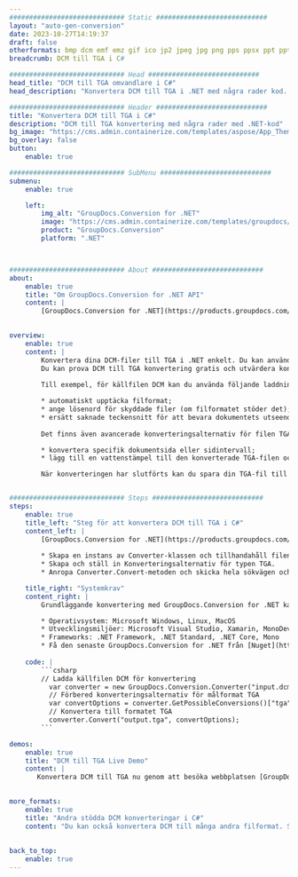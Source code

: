 ```yaml
---
############################# Static ############################
layout: "auto-gen-conversion"
date: 2023-10-27T14:19:37
draft: false
otherformats: bmp dcm emf emz gif ico jp2 jpeg jpg png pps ppsx ppt pptx psb psd svg svgz tga tif tiff webp wmf wmz
breadcrumb: DCM till TGA i C#

############################# Head ############################
head_title: "DCM till TGA omvandlare i C#"
head_description: "Konvertera DCM till TGA i .NET med några rader kod. Använd GroupDocs Document Conversion API för att konvertera över 160 filformat."

############################# Header ############################
title: "Konvertera DCM till TGA i C#"
description: "DCM till TGA konvertering med några rader med .NET-kod"
bg_image: "https://cms.admin.containerize.com/templates/aspose/App_Themes/V3/images/bg/header1.png"
bg_overlay: false
button:
    enable: true

############################# SubMenu ############################
submenu:
    enable: true

    left:
        img_alt: "GroupDocs.Conversion for .NET"
        image: "https://cms.admin.containerize.com/templates/groupdocs/images/product-logos/90x90-noborder/groupdocs-conversion-net.png"
        product: "GroupDocs.Conversion"
        platform: ".NET"



############################# About ############################
about:
    enable: true
    title: "Om GroupDocs.Conversion for .NET API"
    content: |
        [GroupDocs.Conversion for .NET](https://products.groupdocs.com/conversion/net/) kan användas för att konvertera Microsoft Word, Excel, PowerPoint, PDF, Visio och andra format. GroupDocs.Conversion är ett fristående API som är lämpligt för back-end och interna system där hög prestanda krävs. Det beror inte på någon programvara som Microsoft eller Open Office.
    

overview:
    enable: true
    content: |
        Konvertera dina DCM-filer till TGA i .NET enkelt. Du kan använda bara ett par C# kodrader i valfri plattform som du vill, som - Windows, Linux, macOS.
        Du kan prova DCM till TGA konvertering gratis och utvärdera konverteringsresultatens kvalitet. Tillsammans med enkla filkonverteringsscenarier kan du prova mer avancerade alternativ för att ladda källfilen DCM och för att spara resultatet TGA. 
        
        Till exempel, för källfilen DCM kan du använda följande laddningsalternativ:

        * automatiskt upptäcka filformat;
        * ange lösenord för skyddade filer (om filformatet stöder det);
        * ersätt saknade teckensnitt för att bevara dokumentets utseende.
        
        Det finns även avancerade konverteringsalternativ för filen TGA:

        * konvertera specifik dokumentsida eller sidintervall;
        * lägg till en vattenstämpel till den konverterade TGA-filen och många fler.

        När konverteringen har slutförts kan du spara din TGA-fil till den lokala filsökvägen eller någon tredje parts lagring som FTP, Amazon S3, Google Drive, Dropbox etc. Observera - för att konvertera DCM till {{ TO}} det finns inget behov av någon ytterligare programvara installerad - som MS Office, Open Office, Adobe Acrobat Reader etc.


############################# Steps ############################
steps:
    enable: true
    title_left: "Steg för att konvertera DCM till TGA i C#"
    content_left: |
        [GroupDocs.Conversion for .NET](https://products.groupdocs.com/conversion/net/) gör det enkelt för utvecklare att konvertera en DCM-fil till TGA med några rader kod.
        
        * Skapa en instans av Converter-klassen och tillhandahåll filen DCM med den fullständiga sökvägen
        * Skapa och ställ in Konverteringsalternativ för typen TGA.
        * Anropa Converter.Convert-metoden och skicka hela sökvägen och formatet (TGA) som en parameter

    title_right: "Systemkrav"
    content_right: |
        Grundläggande konvertering med GroupDocs.Conversion for .NET kan göras med bara några enkla steg. Våra API:er stöds på alla större plattformar och operativsystem. Innan du kör koden nedan, se till att du har följande förutsättningar installerade på ditt system.

        * Operativsystem: Microsoft Windows, Linux, MacOS
        * Utvecklingsmiljöer: Microsoft Visual Studio, Xamarin, MonoDevelop
        * Frameworks: .NET Framework, .NET Standard, .NET Core, Mono
        * Få den senaste GroupDocs.Conversion for .NET från [Nuget](https://www.nuget.org/packages/groupdocs.conversion)
         
    code: |
        ```csharp    
        // Ladda källfilen DCM för konvertering
          var converter = new GroupDocs.Conversion.Converter("input.dcm");
          // Förbered konverteringsalternativ för målformat TGA
          var convertOptions = converter.GetPossibleConversions()["tga"].ConvertOptions;
          // Konvertera till formatet TGA
          converter.Convert("output.tga", convertOptions);
        ```

demos:
    enable: true
    title: "DCM till TGA Live Demo"
    content: |
       Konvertera DCM till TGA nu genom att besöka webbplatsen [GroupDocs.Conversion App](https://products.groupdocs.app/conversion/family). Onlinedemo har följande fördelar
          

more_formats:
    enable: true
    title: "Andra stödda DCM konverteringar i C#"
    content: "Du kan också konvertera DCM till många andra filformat. Se listan nedan."
       
       
back_to_top:
    enable: true
---
```

